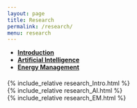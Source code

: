 ```yaml
---
layout: page
title: Research
permalink: /research/
menu: research
---
```


<!-- Ensure Bootstrap CSS and JS are included -->
<script src="https://code.jquery.com/jquery-3.5.1.slim.min.js"></script>
<script src="https://cdn.jsdelivr.net/npm/@popperjs/core@2.5.3/dist/umd/popper.min.js"></script>
<script src="https://stackpath.bootstrapcdn.com/bootstrap/4.5.0/js/bootstrap.min.js"></script>
<script src="https://cdnjs.cloudflare.com/ajax/libs/clipboard.js/2.0.8/clipboard.min.js"></script>

<script>
  $(document).ready(function(){
    $('#myTabs a').on('click', function (e) {
      e.preventDefault()
      $(this).tab('show');
    });
  });

  document.addEventListener("DOMContentLoaded", function () {
    var researchButtons = document.querySelectorAll(".research_button");

    researchButtons.forEach(function (button) {
      button.addEventListener("click", function () {
        var imgId = this.getAttribute("data-img-id");
        scrollToImage(imgId);
      });
    });

    function scrollToImage(imgId) {
      var offset = 30;
      document.getElementById(imgId).scrollIntoView({
        behavior: "auto",
        block: "start",
        inline: "start",
      });
      window.scrollBy(0, -offset);
    }
  });
</script>

<div id="myTabs" class="mb-4" >
  <ul class="nav nav-tabs" style="font-weight: bold;">
    <li class="nav-item">
      <a class="nav-link active" id="Intro-tab" data-toggle="tab" href="#Intro">Introduction</a>
    </li>
    <li class="nav-item">
      <a class="nav-link" id="AI-tab" data-toggle="tab" href="#AI">Artificial Intelligence</a>
    </li>
    <li class="nav-item">
      <a class="nav-link" id="EM-tab" data-toggle="tab" href="#EM">Energy Management</a>
    </li>
  </ul>

  <div class="tab-content" style="margin-top:20px;">
      <div class="tab-pane fade show active" id="Intro">
          {% include_relative research_Intro.html %}
      </div>
      <div class="tab-pane fade" id="AI">
            {% include_relative research_AI.html %}
      </div>
      <div class="tab-pane fade" id="EM">
            {% include_relative research_EM.html %}
      </div>

  </div>
</div>
